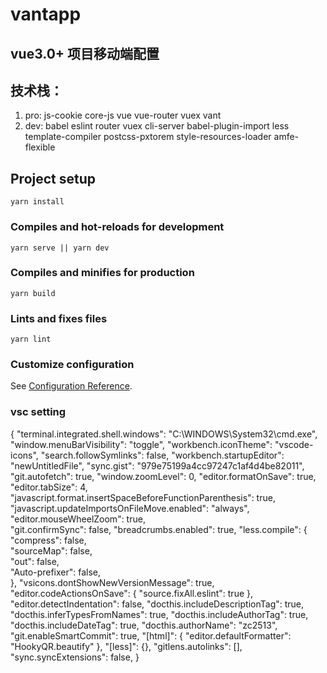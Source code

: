 # vantapp

## vue3.0+ 项目移动端配置

## 技术栈：
  1. pro: js-cookie core-js vue vue-router vuex vant 
  2. dev: babel eslint router vuex cli-server babel-plugin-import less template-compiler postcss-pxtorem style-resources-loader amfe-flexible

## Project setup
```
yarn install
```

### Compiles and hot-reloads for development
```
yarn serve || yarn dev
```

### Compiles and minifies for production
```
yarn build
```

### Lints and fixes files
```
yarn lint
```

### Customize configuration
See [Configuration Reference](https://cli.vuejs.org/config/).

### vsc setting
{
    "terminal.integrated.shell.windows": "C:\\WINDOWS\\System32\\cmd.exe",
    "window.menuBarVisibility": "toggle",
    "workbench.iconTheme": "vscode-icons",
    "search.followSymlinks": false,
    "workbench.startupEditor": "newUntitledFile",
    "sync.gist": "979e75199a4cc97247c1af4d4be82011",
    "git.autofetch": true,
    "window.zoomLevel": 0, 
    "editor.formatOnSave": true, 
    "editor.tabSize": 4,  
    "javascript.format.insertSpaceBeforeFunctionParenthesis": true,  
    "javascript.updateImportsOnFileMove.enabled": "always",  
    "editor.mouseWheelZoom": true,  
    "git.confirmSync": false,
    "breadcrumbs.enabled": true, 
    "less.compile": {
        "compress": false,  
        "sourceMap": false,  
        "out": false,  
        "Auto-prefixer": false,  
    },
    "vsicons.dontShowNewVersionMessage": true,
    "editor.codeActionsOnSave": {
        "source.fixAll.eslint": true
    },
    "editor.detectIndentation": false,
    "docthis.includeDescriptionTag": true,
    "docthis.inferTypesFromNames": true,
    "docthis.includeAuthorTag": true,
    "docthis.includeDateTag": true,
    "docthis.authorName": "zc2513",
    "git.enableSmartCommit": true,
    "[html]": {
        "editor.defaultFormatter": "HookyQR.beautify"
    },
    "[less]": {},
    "gitlens.autolinks": [],
    "sync.syncExtensions": false, 
}
